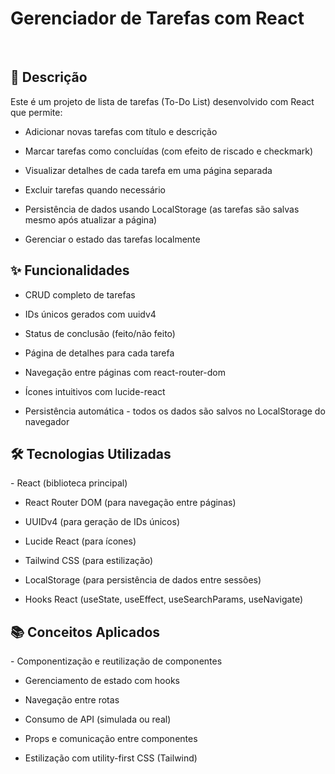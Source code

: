 <h1>Gerenciador de Tarefas com React</h1> <br/>

<h2>📝 Descrição</h2>
Este é um projeto de lista de tarefas (To-Do List) desenvolvido com React que permite: <br />

- Adicionar novas tarefas com título e descrição

- Marcar tarefas como concluídas (com efeito de riscado e checkmark)

- Visualizar detalhes de cada tarefa em uma página separada

- Excluir tarefas quando necessário

- Persistência de dados usando LocalStorage (as tarefas são salvas mesmo após atualizar a página)

- Gerenciar o estado das tarefas localmente

<h2>✨ Funcionalidades</h2>

- CRUD completo de tarefas

- IDs únicos gerados com uuidv4

- Status de conclusão (feito/não feito)

- Página de detalhes para cada tarefa

- Navegação entre páginas com react-router-dom

- Ícones intuitivos com lucide-react

- Persistência automática - todos os dados são salvos no LocalStorage do navegador

<h2>🛠 Tecnologias Utilizadas</h2>
- React (biblioteca principal)

- React Router DOM (para navegação entre páginas)

- UUIDv4 (para geração de IDs únicos)

- Lucide React (para ícones)

- Tailwind CSS (para estilização)

- LocalStorage (para persistência de dados entre sessões)

- Hooks React (useState, useEffect, useSearchParams, useNavigate)

<h2>📚 Conceitos Aplicados</h2>
- Componentização e reutilização de componentes

- Gerenciamento de estado com hooks

- Navegação entre rotas

- Consumo de API (simulada ou real)

- Props e comunicação entre componentes

- Estilização com utility-first CSS (Tailwind)
